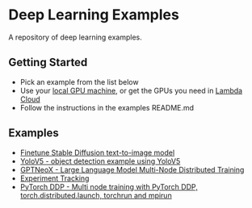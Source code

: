 # Deep Learning Examples

A repository of deep learning examples.

## Getting Started

- Pick an example from the list below
- Use your [local GPU machine](https://lambdalabs.com/gpu-workstations/vector), or get the GPUs you need in [Lambda Cloud](https://lambdalabs.com/service/gpu-cloud)
- Follow the instructions in the examples README.md

## Examples

- [Finetune Stable Diffusion text-to-image model](stable-diffusion-finetuning/)
- [YoloV5 - object detection example using YoloV5](yolov5/)
- [GPTNeoX - Large Language Model Multi-Node Distributed Training](gpt-neox-training/)
- [Experiment Tracking](experiment-tracking/)
- [PyTorch DDP - Multi node training with PyTorch DDP, torch.distributed.launch, torchrun and mpirun](pytorch/distributed)